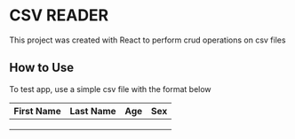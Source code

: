 # CSV READER
This project was created with React to perform crud operations on csv files

## How to Use
To test app, use a simple csv file with the format below

| First Name    | Last Name     | Age   | Sex   |
| ------------- |---------------|-------|-------|
|               |               |       |       |
|               |               |       |       |
|               |               |       |       |

